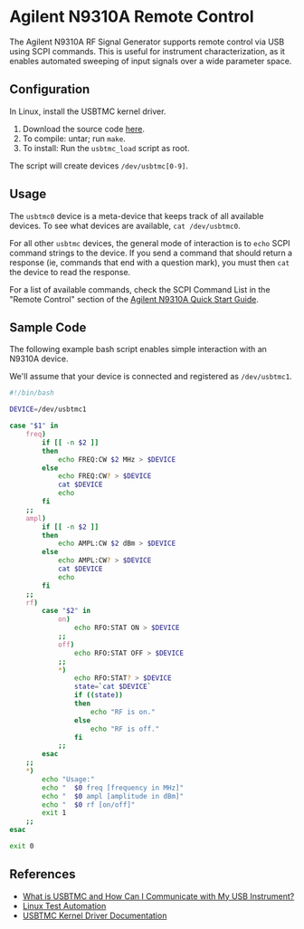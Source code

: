 # Agilent N9310A Remote Control

The Agilent N9310A RF Signal Generator supports remote control via USB
using SCPI commands. This is useful for instrument characterization, as
it enables automated sweeping of input signals over a wide parameter
space.

## Configuration

In Linux, install the USBTMC kernel driver.

1.  Download the source code [here](code/Usbtmc.tar).
2.  To compile: untar; run `make`.
3.  To install: Run the `usbtmc_load` script as root.

The script will create devices `/dev/usbtmc[0-9]`.

## Usage

The `usbtmc0` device is a meta-device that keeps track of all available
devices. To see what devices are available, `cat /dev/usbtmc0`.

For all other `usbtmc` devices, the general mode of interaction is to
`echo` SCPI command strings to the device. If you send a command that
should return a response (ie, commands that end with a question mark),
you must then `cat` the device to read the response.

For a list of available commands, check the SCPI Command List in the
"Remote Control" section of the [Agilent N9310A Quick Start Guide](documentation/N9310AQuickStartGuide.pdf‎).

## Sample Code

The following example bash script enables simple interaction with an
N9310A device.

We'll assume that your device is connected and registered as
`/dev/usbtmc1`.

``` bash
#!/bin/bash

DEVICE=/dev/usbtmc1

case "$1" in
    freq)
        if [[ -n $2 ]]
        then
            echo FREQ:CW $2 MHz > $DEVICE
        else
            echo FREQ:CW? > $DEVICE
            cat $DEVICE
            echo
        fi
    ;;
    ampl)
        if [[ -n $2 ]]
        then
            echo AMPL:CW $2 dBm > $DEVICE
        else
            echo AMPL:CW? > $DEVICE
            cat $DEVICE
            echo
        fi
    ;;
    rf)
        case "$2" in
            on)
                echo RFO:STAT ON > $DEVICE
            ;;
            off)
                echo RFO:STAT OFF > $DEVICE
            ;;
            *)
                echo RFO:STAT? > $DEVICE
                state=`cat $DEVICE`
                if ((state))
                then
                    echo "RF is on."
                else
                    echo "RF is off."
                fi
            ;;
        esac
    ;;
    *)
        echo "Usage:"
        echo "  $0 freq [frequency in MHz]"
        echo "  $0 ampl [amplitude in dBm]"
        echo "  $0 rf [on/off]"
        exit 1
    ;;
esac

exit 0
```

## References

  - [What is USBTMC and How Can I Communicate with My USB Instrument?](http://digital.ni.com/public.nsf/allkb/044FA220F32774ED86256DB3005850CA)
  - [Linux Test Automation](http://www.agilent.com/find/linux)
  - [USBTMC Kernel Driver Documentation](http://www.home.agilent.com/upload/cmc_upload/All/usbtmc.html)
